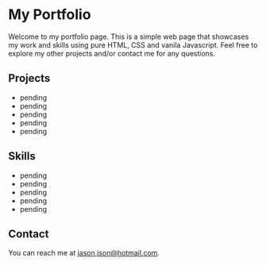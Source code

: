 # My Portfolio

Welcome to my portfolio page. This is a simple web page that showcases my work and skills using pure HTML, CSS and vanila Javascript. Feel free to explore my other projects and/or contact me for any questions.

## Projects

- pending
- pending
- pending
- pending
- pending

## Skills

- pending
- pending
- pending
- pending
- pending

## Contact

You can reach me at [jason.json@hotmail.com](mailto:jason.json@hotmail.com).
